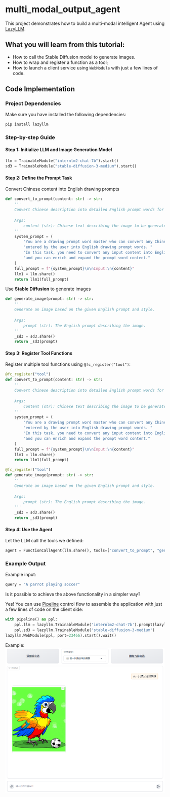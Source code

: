 # multi_modal_output_agent

This project demonstrates how to build a multi-modal intelligent Agent using [LazyLLM](https://github.com/LazyAGI/LazyLLM).

## What you will learn from this tutorial:

- How to call the Stable Diffusion model to generate images.
- How to wrap and register a function as a tool;
- How to launch a client service using `WebModule` with just a few lines of code.

## Code Implementation

### Project Dependencies

Make sure you have installed the following dependencies:

```bash
pip install lazyllm
```

### Step-by-step Guide

#### Step 1: Initialize LLM and Image Generation Model

```python
llm = TrainableModule("internlm2-chat-7b").start()
sd3 = TrainableModule("stable-diffusion-3-medium").start()
```

#### Step 2: Define the Prompt Task

Convert Chinese content into English drawing prompts

```python
def convert_to_prompt(content: str) -> str:
    '''
    Convert Chinese description into detailed English prompt words for image generation.

    Args:
        content (str): Chinese text describing the image to be generated.
    '''
    system_prompt = (
        "You are a drawing prompt word master who can convert any Chinese content "
        "entered by the user into English drawing prompt words. "
        "In this task, you need to convert any input content into English drawing prompt words, "
        "and you can enrich and expand the prompt word content."
    )
    full_prompt = f"{system_prompt}\n\nInput:\n{content}"
    llm1 = llm.share()
    return llm1(full_prompt)
```

Use **Stable Diffusion** to generate images

```python
def generate_image(prompt: str) -> str:
    '''
    Generate an image based on the given English prompt and style.

    Args:
        prompt (str): The English prompt describing the image.
    '''
    _sd3 = sd3.share()
    return _sd3(prompt)
```


#### Step 3: Register Tool Functions

Register multiple tool functions using ``@fc_register("tool")``:

```python
@fc_register("tool")
def convert_to_prompt(content: str) -> str:
    '''
    Convert Chinese description into detailed English prompt words for image generation.

    Args:
        content (str): Chinese text describing the image to be generated.
    '''
    system_prompt = (
        "You are a drawing prompt word master who can convert any Chinese content "
        "entered by the user into English drawing prompt words. "
        "In this task, you need to convert any input content into English drawing prompt words, "
        "and you can enrich and expand the prompt word content."
    )
    full_prompt = f"{system_prompt}\n\nInput:\n{content}"
    llm1 = llm.share()
    return llm1(full_prompt)
```

```python
@fc_register("tool")
def generate_image(prompt: str) -> str:
    '''
    Generate an image based on the given English prompt and style.

    Args:
        prompt (str): The English prompt describing the image.
    '''
    _sd3 = sd3.share()
    return _sd3(prompt)
```

#### Step 4: Use the Agent
Let the LLM call the tools we defined:

```python
agent = FunctionCallAgent(llm.share(), tools=["convert_to_prompt", "generate_image"])
```

### Example Output

Example input:

```python
query = "A parrot playing soccer"
```

Is it possible to achieve the above functionality in a simpler way?

Yes! You can use [Pipeline](https://docs.lazyllm.ai/zh-cn/latest/API%20Reference/flow/#lazyllm.flow.Pipeline) control flow to assemble the application with just a few lines of code on the client side:

```python
with pipeline() as ppl:
    ppl.llm = lazyllm.TrainableModule('internlm2-chat-7b').prompt(lazyllm.ChatPrompter(prompt))
    ppl.sd3 = lazyllm.TrainableModule('stable-diffusion-3-medium')
lazyllm.WebModule(ppl, port=23466).start().wait()
```

Example:
![API Agent Demo2](../../assets/agent_sd_demo2.png)
